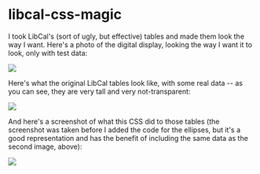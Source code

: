 libcal-css-magic
================

I took LibCal's (sort of ugly, but effective) tables and made them look the way I want. Here's a photo of the digital display, looking the way I want it to look, only with test data:

<img src="https://github.com/webkunoichi/libcal-css-magic/blob/master/display.png?raw=true" />

Here's what the original LibCal tables look like, with some real data -- as you can see, they are very tall and very not-transparent:

<img src="https://github.com/webkunoichi/libcal-css-magic/blob/master/unfixed-libcal.png?raw=true" />

And here's a screenshot of what this CSS did to those tables (the screenshot was taken before I added the code for the ellipses, but it's a good representation and has the benefit of including the same data as the second image, above):

<img src="https://github.com/webkunoichi/libcal-css-magic/blob/master/fixed-libcal.png?raw=true" />
